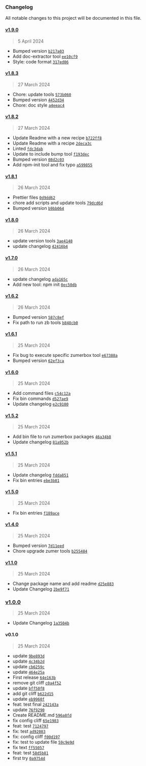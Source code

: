 ### Changelog

All notable changes to this project will be documented in this file. 

#### [v1.9.0](https://github.com/zumerlab/zumerbox/compare/v1.8.3...v1.9.0)

> 5 April 2024

- Bumped version [`b217a03`](https://github.com/zumerlab/zumerbox/commit/b217a0385bfc7ad56709bc060513426279d2a3ca)
- Add doc-extractor tool [`ee10cf9`](https://github.com/zumerlab/zumerbox/commit/ee10cf97d795275587122501df949eb467a2974f)
- Style: code format [`317ed06`](https://github.com/zumerlab/zumerbox/commit/317ed0694586e7d7f4f93934d14bc31ca6e95d30)

#### [v1.8.3](https://github.com/zumerlab/zumerbox/compare/v1.8.2...v1.8.3)

> 27 March 2024

- Chore: update tools [`573b060`](https://github.com/zumerlab/zumerbox/commit/573b060d348ed177b920b3295b091fd22f309dd5)
- Bumped version [`4452d34`](https://github.com/zumerlab/zumerbox/commit/4452d34779483d7fd6aef94e4b4266869c4107a4)
- Chore: doc style [`a4eeac4`](https://github.com/zumerlab/zumerbox/commit/a4eeac461ecf672666161557ef6933f8d4a7997f)

#### [v1.8.2](https://github.com/zumerlab/zumerbox/compare/v1.8.1...v1.8.2)

> 27 March 2024

- Update Readme with a new recipe [`b722ff8`](https://github.com/zumerlab/zumerbox/commit/b722ff80f1805cfc11e29b5f44ac24f22ee115e2)
- Update Readme with a recipe [`2deca3c`](https://github.com/zumerlab/zumerbox/commit/2deca3c0f17984182337d29855b2bd741768a92a)
- Linted [`fdc3dab`](https://github.com/zumerlab/zumerbox/commit/fdc3dab3a555e428972fbee2470a975e40d8f6bd)
- Update to include bump tool [`f193dec`](https://github.com/zumerlab/zumerbox/commit/f193dec6eb04f1744f2a9d20f1fa61348938282e)
- Bumped version [`08d2c03`](https://github.com/zumerlab/zumerbox/commit/08d2c03bbd3f84a6f15a3a5a0bb11f7cfd4b725c)
- Add npm-init tool and fix typo [`a599855`](https://github.com/zumerlab/zumerbox/commit/a599855302e36c6b75fae47f20c8e2a0decd844c)

#### [v1.8.1](https://github.com/zumerlab/zumerbox/compare/v1.8.0...v1.8.1)

> 26 March 2024

- Prettier files [`0d9dd62`](https://github.com/zumerlab/zumerbox/commit/0d9dd623202bcba248e23c4487f712db9e26be76)
- chore add scripts and update tools [`79dcd6d`](https://github.com/zumerlab/zumerbox/commit/79dcd6d46b8d4897052f67a18a56a23e3629ebbb)
- Bumped version [`b9bb064`](https://github.com/zumerlab/zumerbox/commit/b9bb0647609cb15f0fd6fc59f4de4e41d718b46a)

#### [v1.8.0](https://github.com/zumerlab/zumerbox/compare/v1.7.0...v1.8.0)

> 26 March 2024

- update version tools [`3ae4148`](https://github.com/zumerlab/zumerbox/commit/3ae414879125baa611d60f4e71168daffb2e6025)
- update changelog [`42416b4`](https://github.com/zumerlab/zumerbox/commit/42416b4bb25b8f1e9225f6cda522d190f1e2b585)

#### [v1.7.0](https://github.com/zumerlab/zumerbox/compare/v1.6.2...v1.7.0)

> 26 March 2024

- update changelog [`ada165c`](https://github.com/zumerlab/zumerbox/commit/ada165cf00bcb97ab6294fa8b8c128706a88b59e)
- Add new tool: npm init [`0ec50db`](https://github.com/zumerlab/zumerbox/commit/0ec50dbf35b0ee4984dbcd53b680c58e5bad57cf)

#### [v1.6.2](https://github.com/zumerlab/zumerbox/compare/v1.6.1...v1.6.2)

> 26 March 2024

- Bumped version [`587c8ef`](https://github.com/zumerlab/zumerbox/commit/587c8ef4a4933afc3f3375da3a18534ac58acefb)
- Fix path to run zb tools [`b848cb0`](https://github.com/zumerlab/zumerbox/commit/b848cb0323451ec27fa9b6a3cf4037a2ed4b48b4)

#### [v1.6.1](https://github.com/zumerlab/zumerbox/compare/v1.6.0...v1.6.1)

> 25 March 2024

- Fix bug to execute specific zumerbox tool [`e67388a`](https://github.com/zumerlab/zumerbox/commit/e67388a7a6fcde36b00767f24b3ec1e3020ccefb)
- Bumped version [`62ef3ca`](https://github.com/zumerlab/zumerbox/commit/62ef3ca154bc91fb4936f3e8711ec9149df0b815)

#### [v1.6.0](https://github.com/zumerlab/zumerbox/compare/v1.5.2...v1.6.0)

> 25 March 2024

- Add command files [`c54c12a`](https://github.com/zumerlab/zumerbox/commit/c54c12a4d78736bb34bab14b4684f1f05b5f3b6b)
- Fix bin commands [`d527ae9`](https://github.com/zumerlab/zumerbox/commit/d527ae915e9d0bdefd66fc097e9538ae7b27a4ba)
- Update changelog [`e2c9100`](https://github.com/zumerlab/zumerbox/commit/e2c9100c13a61f7992ba0d707c567e6eb3b2fe38)

#### [v1.5.2](https://github.com/zumerlab/zumerbox/compare/v1.5.1...v1.5.2)

> 25 March 2024

- Add bin file to run zumerbox packages [`46a34b8`](https://github.com/zumerlab/zumerbox/commit/46a34b8e6d6e9f1da7bc14ad1d54785550bda33e)
- Update changelog [`81a952b`](https://github.com/zumerlab/zumerbox/commit/81a952b910554285e1aecf36ea673d5b0ea0ac3d)

#### [v1.5.1](https://github.com/zumerlab/zumerbox/compare/v1.5.0...v1.5.1)

> 25 March 2024

- Update changelog [`fdda851`](https://github.com/zumerlab/zumerbox/commit/fdda851b6cd338e38566c1c816f1880b88c3ff6e)
- Fix bin entries [`ebe3b81`](https://github.com/zumerlab/zumerbox/commit/ebe3b813277bca73b3a18eae377c3a9f04bfdc2a)

#### [v1.5.0](https://github.com/zumerlab/zumerbox/compare/v1.4.0...v1.5.0)

> 25 March 2024

- Fix bin entries [`f189ace`](https://github.com/zumerlab/zumerbox/commit/f189ace9533ab7cd1d1e625ebc6e7f408cca8b77)

#### [v1.4.0](https://github.com/zumerlab/zumerbox/compare/v1.3.1...v1.4.0)

> 25 March 2024

- Bumped version [`7d11eed`](https://github.com/zumerlab/zumerbox/commit/7d11eed88aa36289359941c9d9f0315bbc02efd9)
- Chore upgrade zumer tools [`b255484`](https://github.com/zumerlab/zumerbox/commit/b255484785d615e41c58206d457f596c50361afd)

#### [v1.1.0](https://github.com/zumerlab/zumerbox/compare/v1.0.0...v1.1.0)

> 25 March 2024

- Change package name and add readme [`d25e883`](https://github.com/zumerlab/zumerbox/commit/d25e883e66e60c561480860e96b4a36f44a697ee)
- Update Changelog [`2be9f71`](https://github.com/zumerlab/zumerbox/commit/2be9f71ea9bade85fb6c487220b8da7dc7a7d2ff)

### [v1.0.0](https://github.com/zumerlab/zumerbox/compare/v0.1.0...v1.0.0)

> 25 March 2024

- Update Changelog [`1a3504b`](https://github.com/zumerlab/zumerbox/commit/1a3504bef542763b67f4ec31221c609764900790)

#### v0.1.0

> 25 March 2024

- update [`9be893d`](https://github.com/zumerlab/zumerbox/commit/9be893d01e504e92706e34a0258b970525a93bd3)
- update [`4c34b2d`](https://github.com/zumerlab/zumerbox/commit/4c34b2d957367d46f427a19d233b802987cb4e25)
- update [`cb6259c`](https://github.com/zumerlab/zumerbox/commit/cb6259cde810d9468eff8ed92139044b4fead009)
- update [`464e25a`](https://github.com/zumerlab/zumerbox/commit/464e25a53b752c8d09b0710fda4fbfce25a9caeb)
- First release [`64e163b`](https://github.com/zumerlab/zumerbox/commit/64e163b068add3f20c094a988dbc0568098deb34)
- remove git cliff [`c0a4f52`](https://github.com/zumerlab/zumerbox/commit/c0a4f52b5cca8dc8289d5fd237ac55fd315ce998)
- update [`bff50f8`](https://github.com/zumerlab/zumerbox/commit/bff50f8361febcf83acff8f681a1a73211a10f55)
- add git cliff [`b622d15`](https://github.com/zumerlab/zumerbox/commit/b622d15dc4f129b87cf33b826b803d7f865c2cc1)
- update [`eb9960f`](https://github.com/zumerlab/zumerbox/commit/eb9960f5baee9977989636a231f60840fb42ca25)
- feat: test final [`242143a`](https://github.com/zumerlab/zumerbox/commit/242143aea9e4a09e46e950ba58477ef323eb811c)
- update [`76f9290`](https://github.com/zumerlab/zumerbox/commit/76f929024373ab5eb8d9225589c8756a6639cd25)
- Create README.md [`596a8fd`](https://github.com/zumerlab/zumerbox/commit/596a8fdfea5319f90d039bfadb15a0bb9983e932)
- fix config cliff [`65e1983`](https://github.com/zumerlab/zumerbox/commit/65e1983047d551e6d5668c3ba83f37ceefcfeffb)
- feat: test [`7124797`](https://github.com/zumerlab/zumerbox/commit/71247978071c0227eef2db5c1419a202cc3b33f8)
- fix: test [`ad92083`](https://github.com/zumerlab/zumerbox/commit/ad920834b7b0950550c8414c944ec64ed90607c9)
- fix: config cliff [`f00d197`](https://github.com/zumerlab/zumerbox/commit/f00d1973deaa014befcaccde2c5d3438e660c690)
- fix: test to update file [`59c9e9d`](https://github.com/zumerlab/zumerbox/commit/59c9e9df49fa30f107314af7f1a16db5bd197fbf)
- fix text [`ff55057`](https://github.com/zumerlab/zumerbox/commit/ff5505733a96429601c1a0a7981bad0f2c6575e9)
- feat: test [`58d5b81`](https://github.com/zumerlab/zumerbox/commit/58d5b813a7e53428b6d7cb0a2c9e62f57970d5ac)
- first try [`0a9754d`](https://github.com/zumerlab/zumerbox/commit/0a9754db9031d4f7a6ae7045aa747e158a7013dc)
